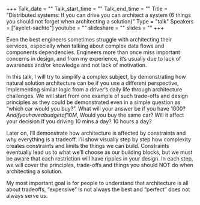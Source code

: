 +++
Talk_date = ""
Talk_start_time = ""
Talk_end_time = ""
Title = "Distributed systems: If you can drive you can architect a system (6 things you should not forget when architecting a solution)"
Type = "talk"
Speakers = ["ayelet-sachto"]
youtube = ""
slideshare = ""
slides = ""
+++

Even the best engineers sometimes struggle with architecting their services, especially when talking about complex data flows and components dependencies. Engineers more than once miss important concerns in design, and from my experience, it’s usually due to lack of awareness and/or knowledge and not lack of motivation.

In this talk, I will try to simplify a complex subject, by demonstrating how natural solution architecture can be if you use a different perspective, implementing similar logic from a driver’s daily life through architecture challenges. We will start from one example of such trade-offs and design principles as they could be demonstrated even in a simple question as “which car would you buy?”. What will your answer be if you have 1000$? And if you have a budget of 10M$, Would you buy the same car? Will it affect your decision If you driving 10 mins a day? 10 hours a day?

Later on, I’ll demonstrate how architecture is affected by constraints and why everything is a tradeoff. I’ll show visually step by step how complexity creates constraints and limits the things we can build. Constraints eventually lead us to what we’ll choose as our building blocks, but we must be aware that each restriction will have ripples in your design. In each step, we will cover the principles, trade-offs and things you should NOT do when architecting a solution.

My most important goal is for people to understand that architecture is all about tradeoffs, “expensive” is not always the best and “perfect” does not always serve us.